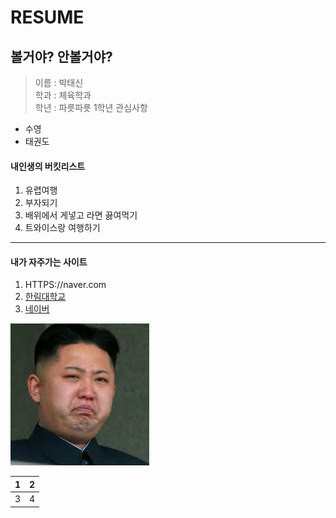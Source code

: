 RESUME
======

볼거야? 안볼거야?
-------------------------
> 이름 : 박태신  
> 학과 : 체육학과  
> 학년 : 파릇파릇 1학년
> 관심사항  
* 수영  
* 태권도  

#### 내인생의 버킷리스트  
1. 유렵여행  
2. 부자되기  
3. 배위에서 게넣고 라면 끓여먹기  
4. 트와이스랑 여행하기  
--------------------------------------
#### 내가 자주가는 사이트
1. HTTPS://naver.com
2. [한림대학교](HTTPS://hallym.ac.kr)
3. [네이버][1]


![김정은 사진](김정은.png)

1 | 2
--|--
3 | 4

[1]:http://www.naver.com
